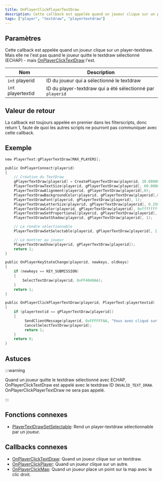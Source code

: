```yaml
---
title: OnPlayerClickPlayerTextDraw
description: Cette callback est appelée quand un joueur clique sur un player-textdraw.
tags: ["player", "textdraw", "playertextdraw"]
---
```


## Paramètres

Cette callback est appelée quand un joueur clique sur un player-textdraw. Mais elle ne l'est pas quand le joueur quitte le textdraw sélectionné (ECHAP) - mais [OnPlayerClickTextDraw](OnPlayerClickTextDraw) l'est.

| Nom                | Description                                                |
| ------------------ | ---------------------------------------------------------- |
| `int` playerid     | ID du joueur qui a sélectionné le textdraw                 |
| `int` playertextid | ID du player-textdraw qui a été sélectionné par `playerid` |

## Valeur de retour

La callback est toujours appelée en premier dans les filterscripts, donc return 1, faute de quoi les autres scripts ne pourront pas communiquer avec cette callback.

## Exemple

```c
new PlayerText:gPlayerTextDraw[MAX_PLAYERS];

public OnPlayerConnect(playerid)
{
    // Création du TextDraw
    gPlayerTextDraw[playerid] = CreatePlayerTextDraw(playerid, 10.000000, 141.000000, "TextDraw");
    PlayerTextDrawTextSize(playerid, gPlayerTextDraw[playerid], 60.000000, 20.000000);
    PlayerTextDrawAlignment(playerid, gPlayerTextDraw[playerid],0);
    PlayerTextDrawBackgroundColor(playerid, gPlayerTextDraw[playerid],0x000000ff);
    PlayerTextDrawFont(playerid, gPlayerTextDraw[playerid], 1);
    PlayerTextDrawLetterSize(playerid, gPlayerTextDraw[playerid], 0.250000, 1.000000);
    PlayerTextDrawColor(playerid, gPlayerTextDraw[playerid], 0xffffffff);
    PlayerTextDrawSetProportional(playerid, gPlayerTextDraw[playerid], 1);
    PlayerTextDrawSetShadow(playerid, gPlayerTextDraw[playerid], 1);

    // Le rendre sélectionnable
    PlayerTextDrawSetSelectable(playerid, gPlayerTextDraw[playerid], 1);

    // Le montrer au joueur
    PlayerTextDrawShow(playerid, gPlayerTextDraw[playerid]);
    return 1;
}

public OnPlayerKeyStateChange(playerid, newkeys, oldkeys)
{
    if (newkeys == KEY_SUBMISSION)
    {
        SelectTextDraw(playerid, 0xFF4040AA);
    }
    return 1;
}

public OnPlayerClickPlayerTextDraw(playerid, PlayerText:playertextid)
{
    if (playertextid == gPlayerTextDraw[playerid])
    {
         SendClientMessage(playerid, 0xFFFFFFAA, "Vous avez cliqué sur un textdraw.");
         CancelSelectTextDraw(playerid);
         return 1;
    }
    return 0;
}
```

## Astuces

:::warning

Quand un joueur quitte le textdraw sélectionné avec ECHAP, OnPlayerClickTextDraw est appelé avec le textdraw ID `INVALID_TEXT_DRAW`. OnPlayerClickPlayerTextDraw ne sera pas appelé.

:::

## Fonctions connexes

- [PlayerTextDrawSetSelectable](../functions/PlayerTextDrawSetSelectable): Rend un player-textdraw sélectionnable par un joueur.

## Callbacks connexes

- [OnPlayerClickTextDraw](OnPlayerClickTextDraw): Quand un joueur clique sur un textdraw.
- [OnPlayerClickPlayer](OnPlayerClickPlayer): Quand un joueur clique sur un autre.
- [OnPlayerClickMap](OnPlayerClickMap): Quand un joueur place un point sur la map avec le clic droit.

